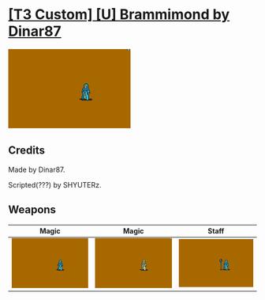# [\[T3 Custom\] \[U\] Brammimond by Dinar87](./)

<img src="./6.%20Magic/Magic_000.png" alt="[T3 Custom] [U] Brammimond by Dinar87 standing" />

## Credits

Made by Dinar87.

Scripted(???) by SHYUTERz.

## Weapons


|Magic |Magic |Staff |
|  :---: | :---: | :---: |
| <img alt="Magic animation" src="./6.%20Magic/Magic.gif" /> | <img alt="Magic animation" src="./6.%20Magic%20(Too%20Much%20OAM)/Magic.gif" /> | <img alt="Staff animation" src="./7.%20Staff/Staff.gif" /> |
